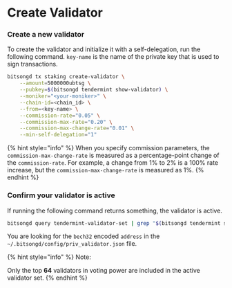 # Create Validator

### Create a new validator <a href="#_2-create-a-new-validator" id="_2-create-a-new-validator"></a>

To create the validator and initialize it with a self-delegation, run the following command. `key-name` is the name of the private key that is used to sign transactions.

```bash
bitsongd tx staking create-validator \
    --amount=5000000ubtsg \
    --pubkey=$(bitsongd tendermint show-validator) \
    --moniker="<your-moniker>" \
    --chain-id=<chain_id> \
    --from=<key-name> \
    --commission-rate="0.05" \
    --commission-max-rate="0.20" \
    --commission-max-change-rate="0.01" \
    --min-self-delegation="1"
```

{% hint style="info" %}
When you specify commission parameters, the `commission-max-change-rate` is measured as a percentage-point change of the `commission-rate`. For example, a change from 1% to 2% is a 100% rate increase, but the `commission-max-change-rate` is measured as 1%.
{% endhint %}

### Confirm your validator is active <a href="#_3-confirm-your-validator-is-active" id="_3-confirm-your-validator-is-active"></a>

If running the following command returns something, the validator is active.

```bash
bitsongd query tendermint-validator-set | grep "$(bitsongd tendermint show-validator)"
```

You are looking for the `bech32` encoded `address` in the `~/.bitsongd/config/priv_validator.json` file.

{% hint style="info" %}
Note:

Only the top **64** validators in voting power are included in the active validator set.
{% endhint %}
